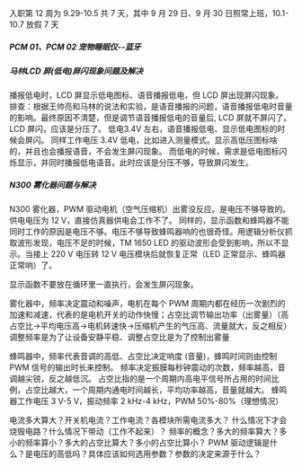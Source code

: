 入职第 12 周为 9.29-10.5 共 7 天，其中 9 月 29 日、9 月 30 日照常上班，10.1-10.7 放假 7 天

##### PCM 01、PCM 02 宠物睡眠仪--蓝牙



##### 马林LCD 屏(低电)屏闪现象问题及解决
播报低电时，LCD 屏显示低电图标、语音播报低电，但 LCD 屏出现屏闪现象。
排查：根据王帅亮和马林的说法和实验，是语音播报的问题，语音播报低电时音量的影响。最终原因不清楚，但是调节语音播报低电的音量后, LCD 屏就不屏闪了。LCD 屏闪，应该是分压了。
低电3.4V 左右，语音播报低电、显示低电图标的时候会屏闪。
同样工作电压 3.4V 低电，比如进入测量模式。显示高低压图标啥的，并且也会播报语音，不会发生屏闪现象。
而低电的时候，需求是低电图标闪烁显示，并同时播报低电语音。此时应该是分压不够，导致屏闪发生。

##### N300 雾化器问题与解决
N300 雾化器，PWM 驱动电机（空气压缩机）出雾没反应。是电压不够导致的。供电电压为 12 V，直接仿真器供电会工作不了。
同样的，显示函数和蜂鸣器不能同时工作的原因是电压不够。电压不够导致蜂鸣器响的也很奇怪。用逻辑分析仪抓取波形发现，电压不足的时候，TM 1650 LED 的驱动波形会受到影响，所以不显示。当接上 220 V 电压转 12 V 电压模块后就恢复正常（LED 正常显示、蜂鸣器正常响）了。

显示函数不要放在循环里一直执行，会发生屏闪现象。

雾化器中，频率决定震动和噪声，电机在每个 PWM 周期内都在经历一次剧烈的加速和减速，代表的是电机开关的动作快慢；占空比调节输出功率（出雾量）（高占空比->平均电压高->电机转速快->压缩机产生的气压高、流量就大，反之相反）
调整频率是为了让设备安静平稳、调整占空比是为了控制出雾量

蜂鸣器中，频率代表音调的高低、占空比决定响度 (音量)，蜂鸣时间则由控制 PWM 信号的输出时长来控制。
频率决定振膜每秒钟震动的次数，频率越高，音调越尖锐，反之越低沉。
占空比指的是一个周期内高电平信号所占用的时间比例，占空比越大，一个周期内通电时间越长，平均功率越高，音量就越大。
蜂鸣器工作电压 3 V-5 V，振动频率 2 kHz-4 kHz，PWM 50%-80%（理想情况）


电流多大算大？开关机电流？工作电流？各模块所需电流多大？
什么情况下才会烧毁电路？什么情况下带动（工作不起来）？
频率的概念？多大的频率算大？多小的频率算小？多大的占空比算大？多小的占空比算小？
PWM 驱动逻辑是什么？是电压的高低吗？具体应该如何选用参数？参数的决定来源于什么？





































































































































































































































































































































































































































































































